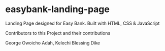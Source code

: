 # easybank-landing-page
Landing Page designed for Easy Bank.
Built with HTML, CSS & JavaScript

Contributors to this Project and their contributions
                    
 George Owoicho Adah,
 Kelechi Blessing Dike
